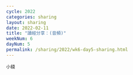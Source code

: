 ```yaml
---
cycle: 2022
categories: sharing
layout: sharing
date: 2022-02-11
title: "讀經分享：(音頻)"
weekNum: 6
dayNum: 5
permalink: /sharing/2022/wk6-day5-sharing.html
---
```


[](https://eccseattle.github.io/media/sharing/2022/wk006/2022-02-11-bin.m4a)

`小錢`

